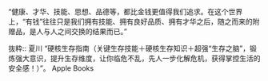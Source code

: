 “健康、才华、技能、思想、品德等，都比金钱更值得我们追求。在这个世界上，“有钱”往往只是我们拥有技能、拥有良好品质、拥有才华之后，随之而来的附赠品，是人与人之间交换的结果而已。”

抜粋:: 夏川  “硬核生存指南（关键生存技能＋硬核生存知识＋超强“生存之脑”，锻炼强大意识，提升生存维度，让你临危不乱，先人一步化解危机，获得掌控生活的安全感！）”。 Apple Books  
